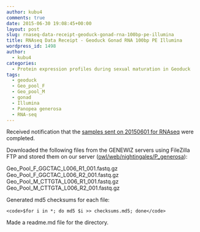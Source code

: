 ```yaml
---
author: kubu4
comments: true
date: 2015-06-30 19:08:45+00:00
layout: post
slug: rnaseq-data-receipt-geoduck-gonad-rna-100bp-pe-illumina
title: RNAseq Data Receipt - Geoduck Gonad RNA 100bp PE Illumina
wordpress_id: 1498
author:
  - kubu4
categories:
  - Protein expression profiles during sexual maturation in Geoduck
tags:
  - geoduck
  - Geo_pool_F
  - Geo_pool_M
  - gonad
  - Illumina
  - Panopea generosa
  - RNA-seq
---
```


Received notification that the [samples sent on 20150601 for RNAseq](http://onsnetwork.org/kubu4/2015/06/01/sample-submission-geoduck-gonad-for-rna-seq/) were completed.

Downloaded the following files from the GENEWIZ servers using FileZilla FTP and stored them on our server ([owl/web/nightingales/P_generosa](http://owl.fish.washington.edu/nightingales/P_generosa/)):

Geo_Pool_F_GGCTAC_L006_R1_001.fastq.gz
Geo_Pool_F_GGCTAC_L006_R2_001.fastq.gz
Geo_Pool_M_CTTGTA_L006_R1_001.fastq.gz
Geo_Pool_M_CTTGTA_L006_R2_001.fastq.gz

Generated md5 checksums for each file:


    
    <code>$for i in *; do md5 $i >> checksums.md5; done</code>



Made a readme.md file for the directory.
